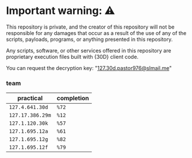 # Important warning: ⚠️
This repository is private, and the creator of this repository will not be responsible for any damages that occur as a result of the use of any of the scripts, payloads, programs, or anything presented in this repository.

Any scripts, software, or other services offered in this repository are proprietary execution files built with {30D} client code.

You can request the decryption key: "127.30d.pastor976@slmail.me"

### team

| practical | completion |
| ------- | ---------- |
| `127.4.641.30d` | `%72` |
| `127.17.386.29m` | `%12` |
| `127.1.120.30k` | `%57` | 
| `127.1.695.12a` | `%61` | 
| `127.1.695.12g` | `%82` |
| `127.1.695.12f` | `%79` |
